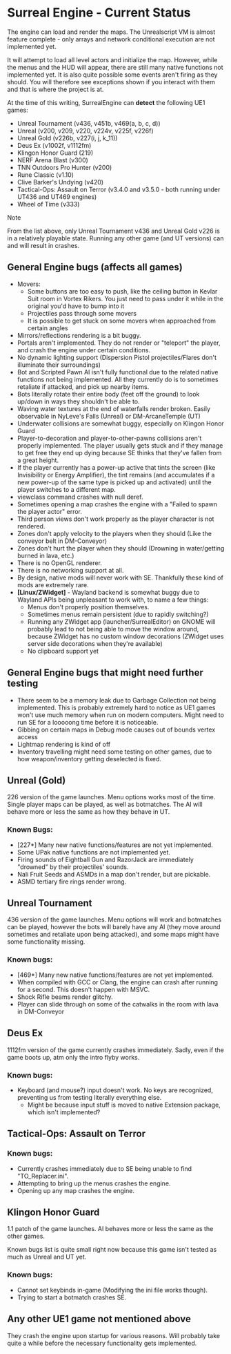 # Surreal Engine - Current Status

The engine can load and render the maps. The Unrealscript VM is almost feature complete - only arrays and network conditional execution are not implemented yet.

It will attempt to load all level actors and initialize the map. However, while the menus and the HUD will appear, there are still many native functions not implemented yet. It is also quite possible some events aren't firing as they should. You will therefore see exceptions shown if you interact with them and that is where the project is at.

At the time of this writing, SurrealEngine can **detect** the following UE1 games:

* Unreal Tournament (v436, v451b, v469(a, b, c, d))
* Unreal (v200, v209, v220, v224v, v225f, v226f)
* Unreal Gold (v226b, v227(i, j, k_11))
* Deus Ex (v1002f, v1112fm)
* Klingon Honor Guard (219)
* NERF Arena Blast (v300)
* TNN Outdoors Pro Hunter (v200)
* Rune Classic (v1.10)
* Clive Barker's Undying (v420)
* Tactical-Ops: Assault on Terror (v3.4.0 and v3.5.0 - both running under UT436 and UT469 engines)
* Wheel of Time (v333)

> [!NOTE]
> From the list above, only Unreal Tournament v436 and Unreal Gold v226 is in a relatively playable state. Running any other game (and UT versions) can and will result in crashes.


## General Engine bugs (affects all games)
* Movers:
  - Some buttons are too easy to push, like the ceiling button in Kevlar Suit room in Vortex Rikers.
  You just need to pass under it while in the original you'd have to bump into it
  - Projectiles pass through some movers
  - It is possible to get stuck on some movers when approached from certain angles
* Mirrors/reflections rendering is a bit buggy.
* Portals aren't implemented. They do not render or "teleport" the player, and crash the engine under certain conditions.
* No dynamic lighting support (Dispersion Pistol projectiles/Flares don't illuminate their surroundings)
* Bot and Scripted Pawn AI isn't fully functional due to the related native functions not being implemented.
All they currently do is to sometimes retaliate if attacked, and pick up nearby items.
* Bots literally rotate their entire body (feet off the ground) to look up/down in ways they shouldn't be able to.
* Waving water textures at the end of waterfalls render broken. Easily observable in NyLeve's Falls (Unreal) or DM-ArcaneTemple (UT)
* Underwater collisions are somewhat buggy, especially on Klingon Honor Guard
* Player-to-decoration and player-to-other-pawns collisions aren't properly implemented. The player usually gets stuck and if they manage to get free
they end up dying because SE thinks that they've fallen from a great height.
* If the player currently has a power-up active that tints the screen (like Invisibility or Energy Amplifier), the tint remains
(and accumulates if a new power-up of the same type is picked up and activated) until the player switches to a different map.
* viewclass command crashes with null deref.
* Sometimes opening a map crashes the engine with a "Failed to spawn the player actor" error.
* Third person views don't work properly as the player character is not rendered.
* Zones don't apply velocity to the players when they should (Like the conveyor belt in DM-Conveyor)
* Zones don't hurt the player when they should (Drowning in water/getting burned in lava, etc.)
* There is no OpenGL renderer.
* There is no networking support at all.
* By design, native mods will never work with SE. Thankfully these kind of mods are extremely rare.
* **[Linux/ZWidget]** - Wayland backend is somewhat buggy due to Wayland APIs being unpleasant to work with, to name a few things:
  - Menus don't properly position themselves.
  - Sometimes menus remain persistent (due to rapidly switching?)
  - Running any ZWidget app (launcher/SurrealEditor) on GNOME will probably lead to not being able to move the window around, 
  because ZWidget has no custom window decorations (ZWidget uses server side decorations when they're available)
  - No clipboard support yet

## General Engine bugs that might need further testing
* There seem to be a memory leak due to Garbage Collection not being implemented. This is probably extremely hard to notice as UE1 games 
won't use much memory when run on modern computers. Might need to run SE for a looooong time before it is noticeable.
* Gibbing on certain maps in Debug mode causes out of bounds vertex access
* Lightmap rendering is kind of off
* Inventory travelling might need some testing on other games, due to how weapon/inventory getting deselected is fixed.

## Unreal (Gold)

226 version of the game launches. Menu options works most of the time. Single player maps can be played, as well as botmatches. The AI will behave more or less the same as how they behave in UT.

### Known Bugs:
* [227*] Many new native functions/features are not yet implemented.
* Some UPak native functions are not implemented yet.
* Firing sounds of Eightball Gun and RazorJack are immediately "drowned" by their projectiles' sounds.
* Nali Fruit Seeds and ASMDs in a map don't render, but are pickable.
* ASMD tertiary fire rings render wrong.

## Unreal Tournament

436 version of the game launches. Menu options will work and botmatches can be played, however the bots will barely have any AI (they move around sometimes and retaliate upon being attacked), and some maps might have some functionality missing.

### Known bugs:

* [469*] Many new native functions/features are not yet implemented.
* When compiled with GCC or Clang, the engine can crash after running for a second. This doesn't happen with MSVC.
* Shock Rifle beams render glitchy.
* Player can slide through on some of the catwalks in the room with lava in DM-Conveyor

## Deus Ex

1112fm version of the game currently crashes immediately. Sadly, even if the game boots up, atm only the intro flyby works.

### Known bugs:
* Keyboard (and mouse?) input doesn't work. No keys are recognized, preventing us from testing literally everything else.
  - Might be because input stuff is moved to native Extension package, which isn't implemented?

## Tactical-Ops: Assault on Terror

### Known bugs:
* Currently crashes immediately due to SE being unable to find "TO_Replacer.ini".
* Attempting to bring up the menus crashes the engine.
* Opening up any map crashes the engine.

## Klingon Honor Guard

1.1 patch of the game launches. AI behaves more or less the same as the other games.

Known bugs list is quite small right now because this game isn't tested as much as Unreal and UT yet.

### Known bugs:
* Cannot set keybinds in-game (Modifying the ini file works though).
* Trying to start a botmatch crashes SE.

## Any other UE1 game not mentioned above

They crash the engine upon startup for various reasons. Will probably take quite a while before the necessary functionality gets implemented.
